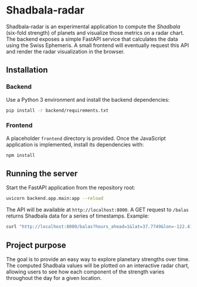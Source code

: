 # Shadbala-radar

Shadbala-radar is an experimental application to compute the *Shadbala* (six-fold strength) of planets and visualize those metrics on a radar chart. The backend exposes a simple FastAPI service that calculates the data using the Swiss Ephemeris. A small frontend will eventually request this API and render the radar visualization in the browser.

## Installation

### Backend

Use a Python 3 environment and install the backend dependencies:

```bash
pip install -r backend/requirements.txt
```

### Frontend

A placeholder `frontend` directory is provided. Once the JavaScript application is implemented, install its dependencies with:

```bash
npm install
```

## Running the server

Start the FastAPI application from the repository root:

```bash
uvicorn backend.app.main:app --reload
```

The API will be available at `http://localhost:8000`. A GET request to `/balas` returns Shadbala data for a series of timestamps. Example:

```bash
curl "http://localhost:8000/balas?hours_ahead=1&lat=37.7749&lon=-122.4194"
```

## Project purpose

The goal is to provide an easy way to explore planetary strengths over time. The computed Shadbala values will be plotted on an interactive radar chart, allowing users to see how each component of the strength varies throughout the day for a given location.

